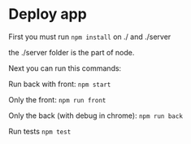 # Deploy app

First you must run `npm install` on ./ and ./server

the ./server folder is the part of node.

Next you can run this commands:

Run back with front: `npm start`

Only the front: `npm run front`

Only the back (with debug in chrome): `npm run back`

Run tests `npm test`

